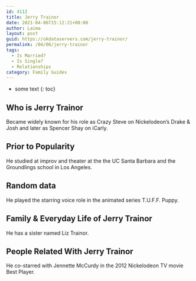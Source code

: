 ```yaml
---
id: 4112
title: Jerry Trainor
date: 2021-04-06T15:12:21+00:00
author: Laima
layout: post
guid: https://ukdataservers.com/jerry-trainor/
permalink: /04/06/jerry-trainor
tags:
  - Is Married?
  - Is Single?
  - Relationships
category: Family Guides
---
```


* some text
{: toc}


## Who is Jerry Trainor
                  
                  
                  
Became widely known for his role as Crazy Steve on Nickelodeon&#8217;s Drake & Josh and later as Spencer Shay on iCarly.
                  
              
            
              
            
                
                
                
## Prior to Popularity
                  
                  
                  
He studied at improv and theater at the the UC Santa Barbara and the Groundlings school in Los Angeles. 
                  
              
            
              
            
                
                
                
## Random data
                  
                  
                  
He played the starring voice role in the animated series T.U.F.F. Puppy.  
                  
              
            
              
            
                
                
                
## Family & Everyday Life of Jerry Trainor
                  
                  
                  
He has a sister named Liz Trainor. 
                  
              
            
              
            
                
                
                
## People Related With Jerry Trainor
                  
                  
                  
He co-starred with Jennette McCurdy in the 2012 Nickelodeon TV movie Best Player. 
                  
              
            
              
            
                
              
            
              
              
            
            
              
            
          
          
          